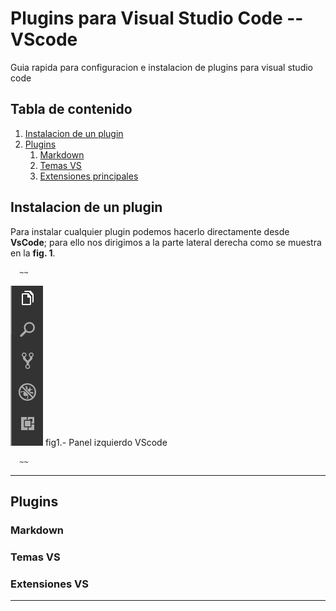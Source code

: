 # Plugins para Visual Studio Code -- VScode

Guia rapida para configuracion e instalacion de plugins para visual studio code
## Tabla de contenido
1. [Instalacion de un plugin](#instalacion-de-un-plugin)
2. [Plugins](#plugins)
    1. [Markdown](#markdown)
    2. [Temas VS](#temas-VS)
    3. [Extensiones principales](#extensiones-VS)

## Instalacion de un plugin

Para instalar cualquier plugin podemos hacerlo directamente desde **VsCode**; para ello nos dirigimos a la parte lateral derecha como se muestra en la **fig. 1**.

     
      ~~
![Panel izquierdo VScode](https://github.com/crisdiab/visual-studio-code-plugins/blob/master/imagenes/figura1.png)
                            fig1.- Panel izquierdo VScode
    
      ~~
___

## Plugins
### Markdown
### Temas VS
### Extensiones VS
___

